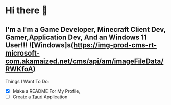 # Hi there 👋

## I'm a I'm a Game Developer, Minecraft Client Dev, Gamer,Application Dev, And an Windows 11 User!!! ![Windows]s(https://img-prod-cms-rt-microsoft-com.akamaized.net/cms/api/am/imageFileData/RWKfoA)

Things I Want To Do:

- [x] Make a README For My Profile,
- [ ] Create a [Tauri](https://tauri.app "Tauri's Website") Application
